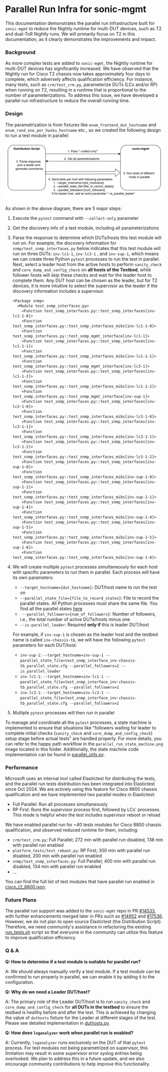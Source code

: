 # Parallel Run Infra for sonic-mgmt

This documentation demonstrates the parallel run infrastructure built for `sonic-mgmt` to reduce the Nightly runtime for multi-DUT devices, such as T2 and dual-ToR Nightly runs. We will primarily focus on T2 in this documentation, as it clearly demonstrates the improvements and impact.

### Background

As more complex tests are added to `sonic-mgmt`, the Nightly runtime for multi-DUT devices has significantly increased. We have observed that the Nightly run for Cisco T2 chassis now takes approximately four days to complete, which adversely affects qualification efficiency. For instance, many tests, such as `crm/test_crm.py`, parameterize DUTs (LCs and/or RP) when running on T2, resulting in a runtime that is proportional to the number of parameterizations. To address this issue, we have developed a parallel run infrastructure to reduce the overall running time.

### Design

The parametrization is from fixtures like `enum_frontend_dut_hostname` and `enum_rand_one_per_hwsku_hostname` etc., so we created the following design to run a test module in parallel:

![parallel_run_design](./parallel_run_design.png)

As shown in the above diagram, there are 5 major steps:

1. Execute the `pytest` command with `--collect-only` parameter

2. Get the discovery info of a test module,  including all parameterizations

3. Parse the response to determine which DUTs/hosts this test module will run on. For example, the discovery information for  `snmp/test_snmp_interfaces.py` below indicates that this test module will run on three DUTs: `inv-lc1-1`, `inv-lc3-1` , and `inv-sup-1`, which means we can create three Python `pytest` processes to run the test in parallel. Next, select a leader host from the active hosts to perform `sanity_check` and `core_dump_and_config_check` on **all hosts of the Testbed**, while follower hosts will skip these checks and wait for the leader host to complete them. Any DUT host can be chosen as the leader, but for T2 devices, it is more intuitive to select the supervisor as the leader if the discovery information includes a supervisor.
   ```
   <Package snmp>
     <Module test_snmp_interfaces.py>
       <Function test_snmp_interfaces.py::test_snmp_interfaces[inv-lc1-1-0]>
       <Function test_snmp_interfaces.py::test_snmp_interfaces_mibs[inv-lc1-1-0]>
       <Function test_snmp_interfaces.py::test_snmp_mgmt_interface[inv-lc1-1]>
       <Function test_snmp_interfaces.py::test_snmp_interfaces[inv-lc1-1-1]>
       <Function test_snmp_interfaces.py::test_snmp_interfaces_mibs[inv-lc1-1-1]>
       <Function test_snmp_interfaces.py::test_snmp_mgmt_interface[inv-lc3-1]>
       <Function test_snmp_interfaces.py::test_snmp_interfaces[inv-lc1-1-2]>
       <Function test_snmp_interfaces.py::test_snmp_interfaces_mibs[inv-lc1-1-2]>
       <Function test_snmp_interfaces.py::test_snmp_mgmt_interface[inv-sup-1]>
       <Function test_snmp_interfaces.py::test_snmp_interfaces[inv-lc3-1-0]>
       <Function test_snmp_interfaces.py::test_snmp_interfaces_mibs[inv-lc3-1-0]>
       <Function test_snmp_interfaces.py::test_snmp_interfaces[inv-lc3-1-1]>
       <Function test_snmp_interfaces.py::test_snmp_interfaces_mibs[inv-lc3-1-1]>
       <Function test_snmp_interfaces.py::test_snmp_interfaces[inv-lc3-1-2]>
       <Function test_snmp_interfaces.py::test_snmp_interfaces_mibs[inv-lc3-1-2]>
       <Function test_snmp_interfaces.py::test_snmp_interfaces[inv-sup-1-0]>
       <Function test_snmp_interfaces.py::test_snmp_interfaces_mibs[inv-sup-1-0]>
       <Function test_snmp_interfaces.py::test_snmp_interfaces[inv-sup-1-1]>
       <Function test_snmp_interfaces.py::test_snmp_interfaces_mibs[inv-sup-1-1]>
       <Function test_snmp_interfaces.py::test_snmp_interfaces[inv-sup-1-4]>
       <Function test_snmp_interfaces.py::test_snmp_interfaces_mibs[inv-sup-1-4]>
       <Function test_snmp_interfaces.py::test_snmp_interfaces[inv-sup-1-5]>
       <Function test_snmp_interfaces.py::test_snmp_interfaces_mibs[inv-sup-1-5]>
       <Function test_snmp_interfaces.py::test_snmp_interfaces[inv-sup-1-8]>
       <Function test_snmp_interfaces.py::test_snmp_interfaces_mibs[inv-sup-1-8]>
   ```

4. We will create multiple `pytest` processes simultaneously for each host with specific parameters to run them in parallel. Each process will have its own parameters:

   -  `--target_hostname={dut_hostname}`:  DUT/host name to run the test on
   - `--parallel_state_file={file_to_record_states}`: File to record the parallel states. All Python processes must share the same file. You find all the parallel states [here](https://github.com/sonic-net/sonic-mgmt/blob/master/tests/common/helpers/parallel_utils.py#L43)
   - ` --parallel_followers={num_of_followers}`: Number of followers, i.e., the total number of active DUTs/hosts minus one
   -  `--is-parallel_leader`: Required **only if** this is leader DUT/host

   For example, if  `inv-sup-1` is chosen as the leader host and the testbed name is called `inv-chassis-tb`, we will have the following `pytest` parameters for each DUT/host:

   - `inv-sup-1`: `--target_hostname=inv-sup-1 --parallel_state_file=test_snmp_interface_inv-chassis-tb_parallel_state.cfg --parallel_followers=2 --is_parallel_leader`
   - `inv-lc1-1`: `--target_hostname=inv-lc1-1 --parallel_state_file=test_snmp_interface_inv-chassis-tb_parallel_state.cfg --parallel_followers=2`
   - `inv-lc3-1`: `--target_hostname=inv-lc3-1 --parallel_state_file=test_snmp_interface_inv-chassis-tb_parallel_state.cfg --parallel_followers=2`

5. Multiple `pytest` processes will then run in parallel

To manage and coordinate all the `pytest` processes, a state machine is implemented to ensure that situations like "followers waiting for leader to complete initial checks (`sanity_check` and `core_dump_and_config_check`) setup stage before actual tests" are handled properly. For more details, you can refer to the happy path workflow in the `parallel_run_state_machine.png` image located in this folder. Additionally, the state machine code implementation can be found in [parallel_utils.py](https://github.com/sonic-net/sonic-mgmt/blob/master/tests/common/helpers/parallel_utils.py).

### Performance

Microsoft uses an internal tool called Elastictest for distributing the tests, and the parallel run tests distribution has been integrated into Elastictest since Oct 2024. We are actively using this feature for Cisco 8800 chassis qualification and we have implemented two parallel modes in Elastictest:

- Full Parallel: Run all processes simultaneously
- RP First: Runs the supervisor process first, followed by LCs' processes. This mode is helpful when the test includes supervisor reboot or reload

We have enabled parallel run for ~40 tests modules for Cisco 8800 chassis qualification, and observed reduced runtime for them, including: 

- `crm/test_crm.py`: Full Parallel; 272 min with parallel run disabled, 138 min with parallel run enabled
- `platform_tests/test_reboot.py`:  RP First; 300 min with parallel run disabled, 200 min with parallel run enabled
- `snmp/test_snmp_interfaces.py`: Full Parallel; 400 min with parallel run disabled, 134 min with parallel run enabled
- ...

You can find the full list of test modules that have parallel run enabled in [cisco_t2_8800.json](https://github.com/sonic-net/sonic-mgmt/blob/master/tests/test_parallel_modes/cisco_t2_8800.json).

### Future Plans

The parallel run support was added to the `sonic-mgmt` repo in PR [#14533](https://github.com/sonic-net/sonic-mgmt/pull/14533), with further enhancements merged later in PRs such as [#14952](https://github.com/sonic-net/sonic-mgmt/pull/14952) and [#17536](https://github.com/sonic-net/sonic-mgmt/pull/17536). However, we do not plan to open source Elastictest (the Distribution Script). Therefore, we need community's assistance in refactoring the existing [run_tests.sh](https://github.com/sonic-net/sonic-mgmt/blob/master/tests/run_tests.sh) script so that everyone in the community can utilize this feature to improve qualification efficiency.

### Q & A

**Q: How to determine if a test module is suitable for parallel run?**

A: We should always manually verify a test module. If a test module can be confirmed to run properly in parallel, we can enable it by adding it to the configuration.

**Q: Why do we need a Leader DUT/host?**

A: The primary role of the Leader DUT/host is to run `sanity_check` and `core_dump_and_config_check` for **all DUTs in the testbed** to ensure the testbed is healthy before and after the test. This is achieved by changing the value of `duthosts` fixture for the Leader at different stages of the test. Please see detailed implementation in [duthosts.py](https://github.com/sonic-net/sonic-mgmt/blob/master/tests/common/devices/duthosts.py).

**Q: How does `loganalyzer` work when parallel run is enabled?**

A: Currently, `loganalyzer` runs exclusively on the DUT of that `pytest` process. For test modules not being parametrized on supervisor, this limitation may result in some supervisor error syslog entries being overlooked. We plan to address this in a future update, and we also encourage community contributions to help improve this functionality.
